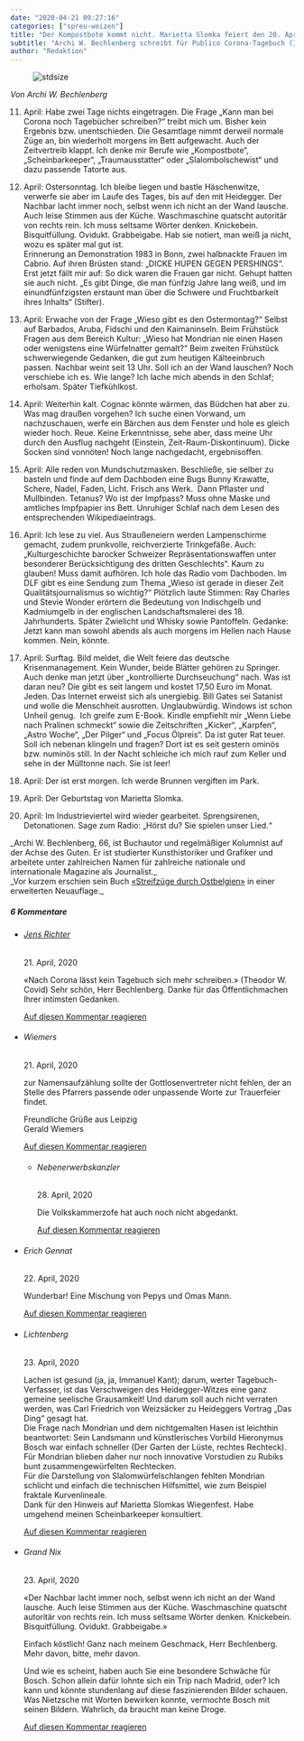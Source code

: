 ```yaml
---
date: "2020-04-21 09:27:16"
categories: ["spreu-weizen"]
title: "Der Kompostbote kommt nicht. Marietta Slomka feiert den 20. April"
subtitle: "Archi W. Bechlenberg schreibt für Publico Corona-Tagebuch (II)"
author: "Redaktion"
---
```



<figure>
<img src="https://www.publicomag.com/wp-content/uploads/2020/04/Bechlenberg-Tagebuch-II_.jpg" alt=stdsize>
</figure>



_Von Archi W. Bechlenberg_<br>


<!--more-->




11. April: Habe zwei Tage nichts eingetragen. Die Frage „Kann man bei Corona noch Tagebücher schreiben?“ treibt mich um. Bisher kein Ergebnis bzw. unentschieden. Die Gesamtlage nimmt derweil normale Züge an, bin wiederholt morgens im Bett aufgewacht. Auch der Zeitvertreib klappt. Ich denke mir Berufe wie „Kompostbote“, „Scheinbarkeeper“, „Traumausstatter“ oder „Slalombolschewist“ und dazu passende Tatorte aus.

12. April: Ostersonntag. Ich bleibe liegen und bastle Häschenwitze, verwerfe sie aber im Laufe des Tages, bis auf den mit Heidegger. Der Nachbar lacht immer noch, selbst wenn ich nicht an der Wand lausche. Auch leise Stimmen aus der Küche. Waschmaschine quatscht autoritär von rechts rein. Ich muss seltsame Wörter denken. Knickebein. Bisquitfüllung. Ovidukt. Grabbeigabe. Hab sie notiert, man weiß ja nicht, wozu es später mal gut ist.<br>
Erinnerung an Demonstration 1983 in Bonn, zwei halbnackte Frauen im Cabrio. Auf ihren Brüsten stand: „DICKE HUPEN GEGEN PERSHINGS“. Erst jetzt fällt mir auf: So dick waren die Frauen gar nicht. Gehupt hatten sie auch nicht. „Es gibt Dinge, die man fünfzig Jahre lang weiß, und im einundfünfzigsten erstaunt man über die Schwere und Fruchtbarkeit ihres Inhalts“ (Stifter).

13. April: Erwache von der Frage „Wieso gibt es den Ostermontag?“ Selbst auf Barbados, Aruba, Fidschi und den Kaimaninseln. Beim Frühstück Fragen aus dem Bereich Kultur: „Wieso hat Mondrian nie einen Hasen oder wenigstens eine Würfelnatter gemalt?“ Beim zweiten Frühstück schwerwiegende Gedanken, die gut zum heutigen Kälteeinbruch passen. Nachbar weint seit 13 Uhr. Soll ich an der Wand lauschen? Noch verschiebe ich es. Wie lange? Ich lache mich abends in den Schlaf; erholsam. Später Tiefkühlkost.

14. April: Weiterhin kalt. Cognac könnte wärmen, das Büdchen hat aber zu. Was mag draußen vorgehen? Ich suche einen Vorwand, um nachzuschauen, werfe ein Bärchen aus dem Fenster und hole es gleich wieder hoch. Reue. Keine Erkenntnisse, sehe aber, dass meine Uhr durch den Ausflug nachgeht (Einstein, Zeit-Raum-Diskontinuum). Dicke Socken sind vonnöten! Noch lange nachgedacht, ergebnisoffen.

15. April: Alle reden von Mundschutzmasken. Beschließe, sie selber zu basteln und finde auf dem Dachboden eine Bugs Bunny Krawatte, Schere, Nadel, Faden, Licht. Frisch ans Werk.  Dann Pflaster und Mullbinden. Tetanus? Wo ist der Impfpass? Muss ohne Maske und amtliches Impfpapier ins Bett. Unruhiger Schlaf nach dem Lesen des entsprechenden Wikipediaeintrags.

16. April: Ich lese zu viel. Aus Straußeneiern werden Lampenschirme gemacht, zudem prunkvolle, reichverzierte Trinkgefäße. Auch: „Kulturgeschichte barocker Schweizer Repräsentationswaffen unter besonderer Berücksichtigung des dritten Geschlechts“. Kaum zu glauben! Muss damit aufhören. Ich hole das Radio vom Dachboden. Im DLF gibt es eine Sendung zum Thema „Wieso ist gerade in dieser Zeit Qualitätsjournalismus so wichtig?“ Plötzlich laute Stimmen: Ray Charles und Stevie Wonder erörtern die Bedeutung von Indischgelb und Kadmiumgelb in der englischen Landschaftsmalerei des 18. Jahrhunderts. Später Zwielicht und Whisky sowie Pantoffeln. Gedanke: Jetzt kann man sowohl abends als auch morgens im Hellen nach Hause kommen. Nein, könnte.

17. April: Surftag. Bild meldet, die Welt feiere das deutsche Krisenmanagement. Kein Wunder, beide Blätter gehören zu Springer. Auch denke man jetzt über „kontrollierte Durchseuchung“ nach. Was ist daran neu? Die gibt es seit langem und kostet 17,50 Euro im Monat. Jeden. Das Internet erweist sich als unergiebig. Bill Gates sei Satanist und wolle die Menschheit ausrotten. Unglaubwürdig. Windows ist schon Unheil genug.  Ich greife zum E-Book. Kindle empfiehlt mir „Wenn Liebe nach Pralinen schmeckt“ sowie die Zeitschriften „Kicker“, „Karpfen“, „Astro Woche“, „Der Pilger“ und „Focus Ölpreis“. Da ist guter Rat teuer. Soll ich nebenan klingeln und fragen? Dort ist es seit gestern ominös bzw. numinös still. In der Nacht schleiche ich mich rauf zum Keller und sehe in der Mülltonne nach. Sie ist leer!

18. April: Der ist erst morgen. Ich werde Brunnen vergiften im Park.

20. April: Der Geburtstag von Marietta Slomka.

21. April: Im Industrieviertel wird wieder gearbeitet. Sprengsirenen, Detonationen. Sage zum Radio: „Hörst du? Sie spielen unser Lied.“

<p class=grayhr></p>

<div class="post-author_desc">_Archi W. Bechlenberg, 66, ist Buchautor und regelmäßiger Kolumnist auf der Achse des Guten. Er ist studierter Kunsthistoriker und Grafiker und arbeitete unter zahlreichen Namen für zahlreiche nationale und internationale Magazine als Journalist._
<div>_Vor kurzem erschien sein Buch <a href="http://www.bechlenberg.de/streifzuege/">«Streifzüge durch Ostbelgien»</a> in einer erweiterten Neuauflage._
<div>
<div>
<div>
<div>
<div>

<!--more-->
<h5 class="comments-h">
6 Kommentare </h5>
<ul class="commentlist">
<li class="comment even thread-even depth-1 clearfix" id="li-comment-44982">
<h6 class="author"><a href="https://hoerspielereien.blogspot.com/" class="url" rel="ugc external nofollow">Jens Richter</a></h6> <span class="date">21. April, 2020</span>



«Nach Corona lässt kein Tagebuch sich mehr schreiben.» (Theodor W. Covid) Sehr schön, Herr Bechlenberg. Danke für das Öffentlichmachen Ihrer intimsten Gedanken.

<a rel="nofollow" class="comment-reply-link" href="#comment-44982" data-commentid="44982" data-postid="11126" data-belowelement="comment-44982" data-respondelement="respond" data-replyto="Antworte auf Jens Richter" aria-label="Antworte auf Jens Richter">Auf diesen Kommentar reagieren</a> 


</li>
<li class="comment odd alt thread-odd thread-alt depth-1 clearfix" id="li-comment-44983">
<h6 class="author">Wiemers</h6> <span class="date">21. April, 2020</span>



zur Namensaufzählung sollte der Gottlosenvertreter nicht fehlen, der an Stelle des Pfarrers passende oder unpassende Worte zur Trauerfeier findet.

Freundliche Grüße aus Leipzig<br>
Gerald Wiemers

<a rel="nofollow" class="comment-reply-link" href="#comment-44983" data-commentid="44983" data-postid="11126" data-belowelement="comment-44983" data-respondelement="respond" data-replyto="Antworte auf Wiemers" aria-label="Antworte auf Wiemers">Auf diesen Kommentar reagieren</a> 


<ul class="children">
<li class="comment even depth-2 clearfix" id="li-comment-46417">
<h6 class="author">Nebenerwerbskanzler</h6> <span class="date">28. April, 2020</span>



Die Volkskammerzofe hat auch noch nicht abgedankt.

<a rel="nofollow" class="comment-reply-link" href="#comment-46417" data-commentid="46417" data-postid="11126" data-belowelement="comment-46417" data-respondelement="respond" data-replyto="Antworte auf Nebenerwerbskanzler" aria-label="Antworte auf Nebenerwerbskanzler">Auf diesen Kommentar reagieren</a> 


</li>
</ul>
</li>
<li class="comment odd alt thread-even depth-1 clearfix" id="li-comment-45227">
<h6 class="author">Erich Gennat</h6> <span class="date">22. April, 2020</span>



Wunderbar! Eine Mischung von Pepys und Omas Mann.

<a rel="nofollow" class="comment-reply-link" href="#comment-45227" data-commentid="45227" data-postid="11126" data-belowelement="comment-45227" data-respondelement="respond" data-replyto="Antworte auf Erich Gennat" aria-label="Antworte auf Erich Gennat">Auf diesen Kommentar reagieren</a> 


</li>
<li class="comment even thread-odd thread-alt depth-1 clearfix" id="li-comment-45393">
<h6 class="author">Lichtenberg</h6> <span class="date">23. April, 2020</span>



Lachen ist gesund (ja, ja, Immanuel Kant); darum, werter Tagebuch-Verfasser, ist das Verschweigen des Heidegger-Witzes eine ganz gemeine seelische Grausamkeit! Und darum soll auch nicht verraten werden, was Carl Friedrich von Weizsäcker zu Heideggers Vortrag „Das Ding“ gesagt hat.<br>
Die Frage nach Mondrian und dem nichtgemalten Hasen ist leichthin beantwortet: Sein Landsmann und künstlerisches Vorbild Hieronymus Bosch war einfach schneller (Der Garten der Lüste, rechtes Rechteck).<br>
Für Mondrian blieben daher nur noch innovative Vorstudien zu Rubiks bunt zusammengewürfelten Rechtecken.<br>
Für die Darstellung von Slalomwürfelschlangen fehlten Mondrian schlicht und einfach die technischen Hilfsmittel, wie zum Beispiel fraktale Kurvenlineale.<br>
Dank für den Hinweis auf Marietta Slomkas Wiegenfest. Habe umgehend meinen Scheinbarkeeper konsultiert.

<a rel="nofollow" class="comment-reply-link" href="#comment-45393" data-commentid="45393" data-postid="11126" data-belowelement="comment-45393" data-respondelement="respond" data-replyto="Antworte auf Lichtenberg" aria-label="Antworte auf Lichtenberg">Auf diesen Kommentar reagieren</a> 


</li>
<li class="comment odd alt thread-even depth-1 clearfix" id="li-comment-45401">
<h6 class="author">Grand Nix</h6> <span class="date">23. April, 2020</span>



«Der Nachbar lacht immer noch, selbst wenn ich nicht an der Wand lausche. Auch leise Stimmen aus der Küche. Waschmaschine quatscht autoritär von rechts rein. Ich muss seltsame Wörter denken. Knickebein. Bisquitfüllung. Ovidukt. Grabbeigabe.» 

Einfach köstlich! Ganz nach meinem Geschmack, Herr Bechlenberg. Mehr davon, bitte, mehr davon. 

Und wie es scheint, haben auch Sie eine besondere Schwäche für Bosch. Schon allein dafür lohnte sich ein Trip nach Madrid, oder? Ich kann und könnte stundenlang auf diese faszinierenden Bilder schauen. Was Nietzsche mit Worten bewirken konnte, vermochte Bosch mit seinen Bildern. Wahrlich, da braucht man keine Droge.

<a rel="nofollow" class="comment-reply-link" href="#comment-45401" data-commentid="45401" data-postid="11126" data-belowelement="comment-45401" data-respondelement="respond" data-replyto="Antworte auf Grand Nix" aria-label="Antworte auf Grand Nix">Auf diesen Kommentar reagieren</a> 


</li>
</ul>
